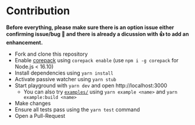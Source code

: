# Contribution

**Before everything, please make sure there is an option issue either confirming issue/bug 🐛 and there is already a dicussion with 👍 to add an enhancement.**

- Fork and clone this repository
- Enable [corepack](https://github.com/nodejs/corepack) using `corepack enable` (use `npm i -g corepack` for Node.js < 16.10)
- Install dependencies using `yarn install`
- Activate passive watcher using `yarn stub`
- Start playground with `yarn dev` and open http://localhost:3000
  - You can also try [`examples/`](./examples/) using `yarn example <name>` and `yarn example:build <name>`
- Make changes
- Ensure all tests pass using the `yarn test` command
- Open a Pull-Request
